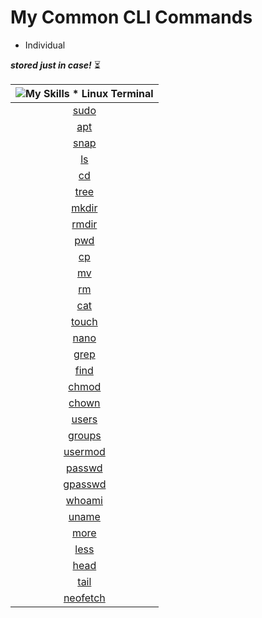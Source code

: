 # My Common CLI Commands

- Individual

***stored just in case!*** ⏳

| ![My Skills](https://go-skill-icons.vercel.app/api/icons?i=linux&theme=dark) * **Linux Terminal** |
|:---:|
| [sudo](https://github.com/fault3r/linux-terminal/blob/main/documents/sudo.md) |
| [apt](https://github.com/fault3r/linux-terminal/blob/main/documents/apt.md) |
| [snap](https://github.com/fault3r/linux-terminal/blob/main/documents/snap.md) |
| [ls](https://github.com/fault3r/linux-terminal/blob/main/documents/ls.md) |
| [cd](https://github.com/fault3r/linux-terminal/blob/main/documents/cd.md) |
| [tree](https://github.com/fault3r/linux-terminal/blob/main/documents/tree.md) |
| [mkdir](https://github.com/fault3r/linux-terminal/blob/main/documents/mkdir.md) |
| [rmdir](https://github.com/fault3r/linux-terminal/blob/main/documents/rmdir.md) |
| [pwd](https://github.com/fault3r/linux-terminal/blob/main/documents/pwd.md) |
| [cp](https://github.com/fault3r/linux-terminal/blob/main/documents/cp.md) |
| [mv](https://github.com/fault3r/linux-terminal/blob/main/documents/mv.md) |
| [rm](https://github.com/fault3r/linux-terminal/blob/main/documents/rm.md) |
| [cat](https://github.com/fault3r/linux-terminal/blob/main/documents/cat.md) |
| [touch](https://github.com/fault3r/linux-terminal/blob/main/documents/touch.md) |
| [nano](https://github.com/fault3r/linux-terminal/blob/main/documents/nano.md) |
| [grep](https://github.com/fault3r/linux-terminal/blob/main/documents/grep.md) |
| [find](https://github.com/fault3r/linux-terminal/blob/main/documents/find.md) |
| [chmod](https://github.com/fault3r/linux-terminal/blob/main/documents/chmod.md) |
| [chown](https://github.com/fault3r/linux-terminal/blob/main/documents/chown.md) |
| [users](https://github.com/fault3r/linux-terminal/blob/main/documents/users.md) |
| [groups](https://github.com/fault3r/linux-terminal/blob/main/documents/groups.md) |
| [usermod](https://github.com/fault3r/linux-terminal/blob/main/documents/usermod.md) |
| [passwd](https://github.com/fault3r/linux-terminal/blob/main/documents/passwd.md) |
| [gpasswd](https://github.com/fault3r/linux-terminal/blob/main/documents/gpasswd.md) |
| [whoami](https://github.com/fault3r/linux-terminal/blob/main/documents/whoami.md) |
| [uname](https://github.com/fault3r/linux-terminal/blob/main/documents/uname.md) |
| [more](https://github.com/fault3r/linux-terminal/blob/main/documents/more.md) |
| [less](https://github.com/fault3r/linux-terminal/blob/main/documents/less.md) |
| [head](https://github.com/fault3r/linux-terminal/blob/main/documents/head.md) |
| [tail](https://github.com/fault3r/linux-terminal/blob/main/documents/tail.md) |
| [neofetch](https://github.com/fault3r/linux-terminal/blob/main/documents/neofetch.md) |